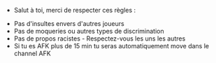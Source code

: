 * Salut à toi, merci de respecter ces règles : 
- Pas d'insultes envers d'autres joueurs 
- Pas de moqueries ou autres types de discrimination 
- Pas de propos racistes - Respectez-vous les uns les autres 
- Si tu es AFK plus de 15 min tu seras automatiquement move dans le channel AFK
